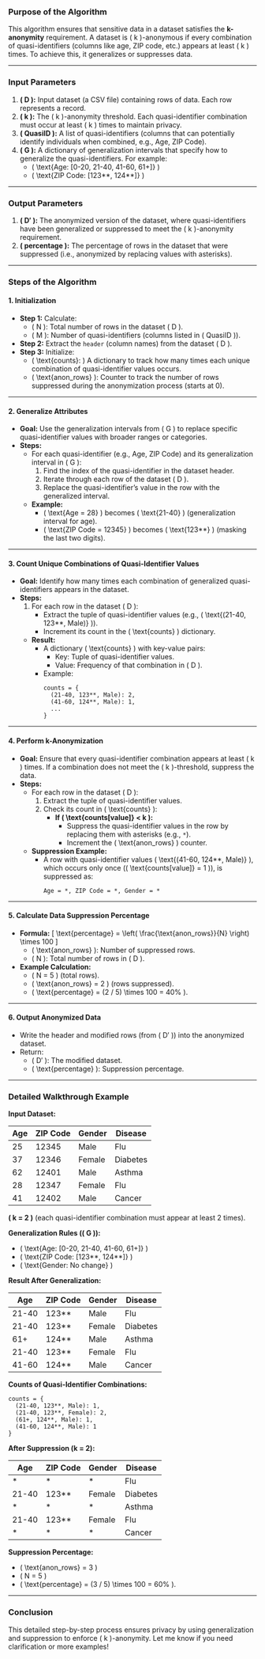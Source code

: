 ### **Purpose of the Algorithm**
This algorithm ensures that sensitive data in a dataset satisfies the **k-anonymity** requirement. A dataset is \( k \)-anonymous if every combination of quasi-identifiers (columns like age, ZIP code, etc.) appears at least \( k \) times. To achieve this, it generalizes or suppresses data.

---

### **Input Parameters**
1. **\( D \):** Input dataset (a CSV file) containing rows of data. Each row represents a record.
2. **\( k \):** The \( k \)-anonymity threshold. Each quasi-identifier combination must occur at least \( k \) times to maintain privacy.
3. **\( QuasiID \):** A list of quasi-identifiers (columns that can potentially identify individuals when combined, e.g., Age, ZIP Code).
4. **\( G \):** A dictionary of generalization intervals that specify how to generalize the quasi-identifiers. For example:
   - \( \text{Age: [0-20, 21-40, 41-60, 61+]} \)
   - \( \text{ZIP Code: [123**, 124**]} \)

---

### **Output Parameters**
1. **\( D′ \):** The anonymized version of the dataset, where quasi-identifiers have been generalized or suppressed to meet the \( k \)-anonymity requirement.
2. **\( percentage \):** The percentage of rows in the dataset that were suppressed (i.e., anonymized by replacing values with asterisks).

---

### **Steps of the Algorithm**

#### **1. Initialization**
- **Step 1:** Calculate:
  - \( N \): Total number of rows in the dataset \( D \).
  - \( M \): Number of quasi-identifiers (columns listed in \( QuasiID \)).
- **Step 2:** Extract the `header` (column names) from the dataset \( D \).
- **Step 3:** Initialize:
  - \( \text{counts}: \) A dictionary to track how many times each unique combination of quasi-identifier values occurs.
  - \( \text{anon\_rows} \): Counter to track the number of rows suppressed during the anonymization process (starts at 0).

---

#### **2. Generalize Attributes**
- **Goal:** Use the generalization intervals from \( G \) to replace specific quasi-identifier values with broader ranges or categories.
- **Steps:**
  - For each quasi-identifier (e.g., Age, ZIP Code) and its generalization interval in \( G \):
    1. Find the index of the quasi-identifier in the dataset header.
    2. Iterate through each row of the dataset \( D \).
    3. Replace the quasi-identifier’s value in the row with the generalized interval.
  - **Example:**
    - \( \text{Age = 28} \) becomes \( \text{21-40} \) (generalization interval for age).
    - \( \text{ZIP Code = 12345} \) becomes \( \text{123**} \) (masking the last two digits).

---

#### **3. Count Unique Combinations of Quasi-Identifier Values**
- **Goal:** Identify how many times each combination of generalized quasi-identifiers appears in the dataset.
- **Steps:**
  1. For each row in the dataset \( D \):
     - Extract the tuple of quasi-identifier values (e.g., \( \text{(21-40, 123**, Male)} \)).
     - Increment its count in the \( \text{counts} \) dictionary.
  - **Result:**
    - A dictionary \( \text{counts} \) with key-value pairs:
      - Key: Tuple of quasi-identifier values.
      - Value: Frequency of that combination in \( D \).
    - Example:
      ```
      counts = {
        (21-40, 123**, Male): 2,
        (41-60, 124**, Male): 1,
        ...
      }
      ```

---

#### **4. Perform k-Anonymization**
- **Goal:** Ensure that every quasi-identifier combination appears at least \( k \) times. If a combination does not meet the \( k \)-threshold, suppress the data.
- **Steps:**
  - For each row in the dataset \( D \):
    1. Extract the tuple of quasi-identifier values.
    2. Check its count in \( \text{counts} \):
       - **If \( \text{counts[value]} < k \):**
         - Suppress the quasi-identifier values in the row by replacing them with asterisks (e.g., `*`).
         - Increment the \( \text{anon\_rows} \) counter.
  - **Suppression Example:**
    - A row with quasi-identifier values \( \text{(41-60, 124**, Male)} \), which occurs only once (\( \text{counts[value]} = 1 \)), is suppressed as:
      ```
      Age = *, ZIP Code = *, Gender = *
      ```

---

#### **5. Calculate Data Suppression Percentage**
- **Formula:**
  \[
  \text{percentage} = \left( \frac{\text{anon\_rows}}{N} \right) \times 100
  \]
  - \( \text{anon\_rows} \): Number of suppressed rows.
  - \( N \): Total number of rows in \( D \).
- **Example Calculation:**
  - \( N = 5 \) (total rows).
  - \( \text{anon\_rows} = 2 \) (rows suppressed).
  - \( \text{percentage} = (2 / 5) \times 100 = 40\% \).

---

#### **6. Output Anonymized Data**
- Write the header and modified rows (from \( D′ \)) into the anonymized dataset.
- Return:
  - \( D′ \): The modified dataset.
  - \( \text{percentage} \): Suppression percentage.

---

### **Detailed Walkthrough Example**

**Input Dataset:**

| Age  | ZIP Code | Gender | Disease   |
|------|----------|--------|-----------|
| 25   | 12345    | Male   | Flu       |
| 37   | 12346    | Female | Diabetes  |
| 62   | 12401    | Male   | Asthma    |
| 28   | 12347    | Female | Flu       |
| 41   | 12402    | Male   | Cancer    |

**\( k = 2 \)** (each quasi-identifier combination must appear at least 2 times).

**Generalization Rules (\( G \)):**

- \( \text{Age: [0-20, 21-40, 41-60, 61+]} \)
- \( \text{ZIP Code: [123**, 124**]} \)
- \( \text{Gender: No change} \)

**Result After Generalization:**

| Age    | ZIP Code | Gender | Disease   |
|--------|----------|--------|-----------|
| 21-40  | 123**    | Male   | Flu       |
| 21-40  | 123**    | Female | Diabetes  |
| 61+    | 124**    | Male   | Asthma    |
| 21-40  | 123**    | Female | Flu       |
| 41-60  | 124**    | Male   | Cancer    |

**Counts of Quasi-Identifier Combinations:**

```
counts = {
  (21-40, 123**, Male): 1,
  (21-40, 123**, Female): 2,
  (61+, 124**, Male): 1,
  (41-60, 124**, Male): 1
}
```

**After Suppression (k = 2):**

| Age    | ZIP Code | Gender | Disease   |
|--------|----------|--------|-----------|
| *      | *        | *      | Flu       |
| 21-40  | 123**    | Female | Diabetes  |
| *      | *        | *      | Asthma    |
| 21-40  | 123**    | Female | Flu       |
| *      | *        | *      | Cancer    |

**Suppression Percentage:**

- \( \text{anon\_rows} = 3 \)
- \( N = 5 \)
- \( \text{percentage} = (3 / 5) \times 100 = 60\% \).

---

### **Conclusion**
This detailed step-by-step process ensures privacy by using generalization and suppression to enforce \( k \)-anonymity. Let me know if you need clarification or more examples!